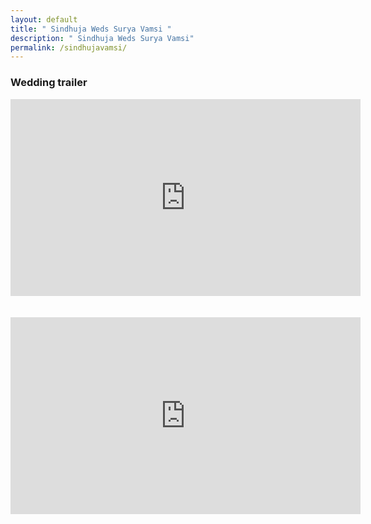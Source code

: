 ```yaml
---
layout: default
title: " Sindhuja Weds Surya Vamsi "
description: " Sindhuja Weds Surya Vamsi"
permalink: /sindhujavamsi/
---
```

<h3> Wedding trailer </h3>
<div class="row">
<iframe width="560" height="315" src="https://www.youtube.com/embed/oafhs6-MKOA" title="YouTube video player" frameborder="0" allow="accelerometer; autoplay; clipboard-write; encrypted-media; gyroscope; picture-in-picture" allowfullscreen></iframe>
</div>
<br>
<br>
<div class="row">
<iframe width="560" height="315" src="https://www.youtube.com/embed/90L3wssJ4ew" title="YouTube video player" frameborder="0" allow="accelerometer; autoplay; clipboard-write; encrypted-media; gyroscope; picture-in-picture" allowfullscreen></iframe>
</div>
